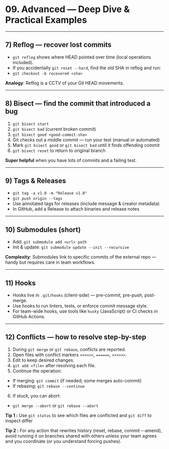 # 09. Advanced — Deep Dive & Practical Examples
---


## 7) Reflog — recover lost commits


- `git reflog` shows where HEAD pointed over time (local operations included).
- If you accidentally `git reset --hard`, find the old SHA in reflog and run:
- `git checkout -b recovered <sha>`


**Analogy**: Reflog is a CCTV of your Git HEAD movements.


---


## 8) Bisect — find the commit that introduced a bug


1. `git bisect start`
2. `git bisect bad` (current broken commit)
3. `git bisect good <good-commit-sha>`
4. Git checks out a middle commit — run your test (manual or automated)
5. Mark `git bisect good` or `git bisect bad` until it finds offending commit
6. `git bisect reset` to return to original branch


**Super helpful** when you have lots of commits and a failing test.


---


## 9) Tags & Releases


- `git tag -a v1.0 -m "Release v1.0"`
- `git push origin --tags`
- Use annotated tags for releases (include message & creator metadata)
- In GitHub, add a Release to attach binaries and release notes


---


## 10) Submodules (short)


- Add: `git submodule add <url> path`
- Init & update: `git submodule update --init --recursive`


**Complexity**: Submodules link to specific commits of the external repo — handy but requires care in team workflows.


---


## 11) Hooks


- Hooks live in `.git/hooks` (client-side) — pre-commit, pre-push, post-merge.
- Use hooks to run linters, tests, or enforce commit message style.
- For team-wide hooks, use tools like `husky` (JavaScript) or CI checks in GitHub Actions.


---


## 12) Conflicts — how to resolve step-by-step


1. During `git merge` or `git rebase`, conflicts are reported.
2. Open files with conflict markers `<<<<<<`, `======`, `>>>>>>`.
3. Edit to keep desired changes.
4. `git add <file>` after resolving each file.
5. Continue the operation:
- If merging: `git commit` (if needed; some merges auto-commit)
- If rebasing: `git rebase --continue`
6. If stuck, you can abort:
- `git merge --abort` or `git rebase --abort`


**Tip 1 :** Use `git status` to see which files are conflicted and `git diff` to inspect differ

**Tip 2 :** For any action that rewrites history (reset, rebase, commit --amend), avoid running it on branches shared with others unless your team agrees and you coordinate (or you understand forcing pushes).
